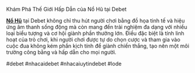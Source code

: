 Khám Phá Thế Giới Hấp Dẫn của Nổ Hũ tại Debet

**[Nổ Hũ](https://debetvip.online/no-hu/)** tại Debet không chỉ thu hút người chơi bằng đồ họa tinh tế và hiệu ứng âm thanh sống động mà còn mang đến trải nghiệm đa dạng với nhiều loại biểu tượng và cơ hội giành phần thưởng lớn. Điều đặc biệt là tính linh hoạt của trò chơi, khi người chơi được tự do chọn cược và tham gia vào cuộc đua không kém phần kịch tính để giành chiến thắng, tạo nên một môi trường công bằng và hấp dẫn cho mọi người.


#debet #nhacaidebet #nhacaiuytindebet #lode